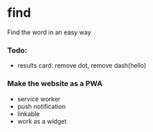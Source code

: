 # find

Find the word in an easy way

### Todo:

- results card: remove dot, remove dash(hello)

### Make the website as a PWA

- service worker
- push notification
- linkable
- work as a widget
